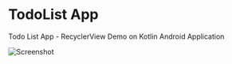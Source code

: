# TodoList App
Todo List App - RecyclerView Demo on Kotlin Android Application 

![Screenshot](https://user-images.githubusercontent.com/8918308/65425644-d0fc7a00-dde4-11e9-923d-33d993a0162f.png)
